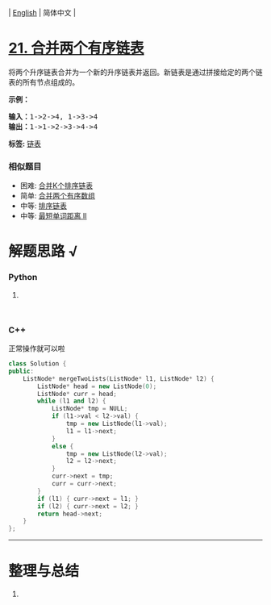 | [English](README_EN.md) | 简体中文 |

# [21. 合并两个有序链表](https://leetcode-cn.com/problems/merge-two-sorted-lists)
<p>将两个升序链表合并为一个新的升序链表并返回。新链表是通过拼接给定的两个链表的所有节点组成的。&nbsp;</p>

<p><strong>示例：</strong></p>

<pre><strong>输入：</strong>1-&gt;2-&gt;4, 1-&gt;3-&gt;4
<strong>输出：</strong>1-&gt;1-&gt;2-&gt;3-&gt;4-&gt;4
</pre>

**标签:**  [链表](https://leetcode-cn.com/tag/linked-list) 
 ### 相似题目
- 困难:	[合并K个排序链表](https://leetcode-cn.com/problems/merge-k-sorted-lists) 
- 简单:	[合并两个有序数组](https://leetcode-cn.com/problems/merge-sorted-array) 
- 中等:	[排序链表](https://leetcode-cn.com/problems/sort-list) 
- 中等:	[最短单词距离 II](https://leetcode-cn.com/problems/shortest-word-distance-ii) 

# 解题思路 √

### Python

1. 

```python

```


```python

```

### C++

正常操作就可以啦

```cpp
class Solution {
public:
	ListNode* mergeTwoLists(ListNode* l1, ListNode* l2) {
		ListNode* head = new ListNode(0);
		ListNode* curr = head;
		while (l1 and l2) {
			ListNode* tmp = NULL;
			if (l1->val < l2->val) {
				tmp = new ListNode(l1->val);
				l1 = l1->next;
			}
			else {
				tmp = new ListNode(l2->val);
				l2 = l2->next;
			}
			curr->next = tmp;
			curr = curr->next;
		}
		if (l1) { curr->next = l1; }
		if (l2) { curr->next = l2; }
		return head->next;
	}
};
```

---



# 整理与总结

1. 